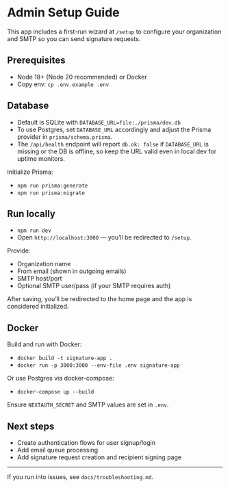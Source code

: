 # Admin Setup Guide

This app includes a first-run wizard at `/setup` to configure your organization and SMTP so you can send signature requests.

## Prerequisites
- Node 18+ (Node 20 recommended) or Docker
- Copy env: `cp .env.example .env`

## Database
- Default is SQLite with `DATABASE_URL=file:./prisma/dev.db`
- To use Postgres, set `DATABASE_URL` accordingly and adjust the Prisma provider in `prisma/schema.prisma`.
- The `/api/health` endpoint will report `db.ok: false` if `DATABASE_URL` is missing or the DB is offline, so keep the URL valid even in local dev for uptime monitors.

Initialize Prisma:
- `npm run prisma:generate`
- `npm run prisma:migrate`

## Run locally
- `npm run dev`
- Open `http://localhost:3000` — you’ll be redirected to `/setup`.

Provide:
- Organization name
- From email (shown in outgoing emails)
- SMTP host/port
- Optional SMTP user/pass (if your SMTP requires auth)

After saving, you’ll be redirected to the home page and the app is considered initialized.

## Docker
Build and run with Docker:
- `docker build -t signature-app .`
- `docker run -p 3000:3000 --env-file .env signature-app`

Or use Postgres via docker-compose:
- `docker-compose up --build`

Ensure `NEXTAUTH_SECRET` and SMTP values are set in `.env`.

## Next steps
- Create authentication flows for user signup/login
- Add email queue processing
- Add signature request creation and recipient signing page

---
If you run into issues, see `docs/troubleshooting.md`.
